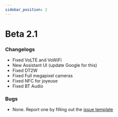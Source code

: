 ```yaml
---
sidebar_position: 2
---
```


# Beta 2.1 #

### Changelogs ###
- Fixed VoLTE and VoWiFi 
- New Assistant UI (update Google for this)
- Fixed DT2W
- Fixed Full megapixel cameras
- Fixed NFC for joyeuse
- Fixed BT Audio

### Bugs ###
- None. Report one by filling out the [issue template](https://github.com/JamieHoSzeYui/pixel-infra/issues/new/choose)

